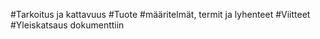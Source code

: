 #Tarkoitus ja kattavuus
#Tuote
#määritelmät, termit ja lyhenteet
#Viitteet
#Yleiskatsaus dokumenttiin